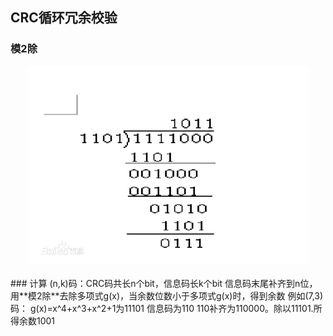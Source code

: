 ## CRC循环冗余校验
### 模2除
<div align="center"> <img src="pics/modulo.jpg" width="450"/> </div><br>
### 计算
(n,k)码：CRC码共长n个bit，信息码长k个bit
信息码末尾补齐到n位，用**模2除**去除多项式g(x)，当余数位数小于多项式g(x)时，得到余数
例如(7,3)码：
g(x)=x^4+x^3+x^2+1为11101
信息码为110
110补齐为110000。除以11101.所得余数1001
